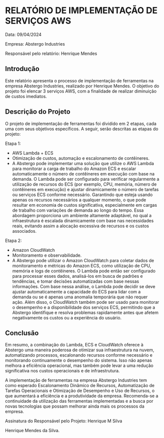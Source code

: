 # RELATÓRIO DE IMPLEMENTAÇÃO DE SERVIÇOS AWS

Data: 09/04/2024

Empresa: Abstergo Industries 

Responsável pelo relatório: Henrique Mendes    

## Introdução
Este relatório apresenta o processo de implementação de ferramentas na empresa Abstergo Industries, realizado por Henrique Mendes. O objetivo do projeto foi elencar 3 serviços AWS, com a finalidade de realizar diminuição de custos imediatos.

## Descrição do Projeto
O projeto de implementação de ferramentas foi dividido em 2 etapas, cada uma com seus objetivos específicos. A seguir, serão descritas as etapas do projeto:

Etapa 1: 
- AWS Lambda + ECS
- Otimização de custos, automação e escalonamento de contêineres.
- A Abstergo pode implementar uma solução que utilize o AWS Lambda para monitorar a carga de trabalho do Amazon ECS e escalar automaticamente o número de contêineres em execução com base na demanda. O Lambda pode ser configurado para verificar regularmente a utilização de recursos do ECS (por exemplo, CPU, memória, número de contêineres em execução) e ajustar dinamicamente o número de tarefas ou serviços ECS conforme necessário. Garantindo que esteja usando apenas os recursos necessários a qualquer momento, o que pode resultar em economia de custos significativa, especialmente em cargas de trabalho com variações de demanda ao longo do tempo.
Essa abordagem proporciona um ambiente altamente adaptável, no qual a infraestrutura é escalada dinamicamente com base nas necessidades reais, evitando assim a alocação excessiva de recursos e os custos associados.

Etapa 2: 
- Amazon CloudWatch
- Monitoramento e observabilidade.
- A Abstergo pode utilizar o Amazon CloudWatch para coletar dados de monitoramento e métricas do Amazon ECS, como utilização de CPU, memória e logs de contêineres. O Lambda pode então ser configurado para processar esses dados, analisá-los em busca de padrões e tendências, e tomar decisões automatizadas com base nessas informações. Com base nessa análise, o Lambda pode decidir se deve ajustar automaticamente a capacidade do ECS para lidar com a demanda ou se é apenas uma anomalia temporária que não requer ação. 
Além disso, o CloudWatch também pode ser usado para monitorar o desempenho e a disponibilidade dos serviços ECS, permitindo que a Abstergo identifique e resolva problemas rapidamente antes que afetem negativamente os custos ou a experiência do usuário.

## Conclusão
Em resumo, a combinação do Lambda, ECS e CloudWatch oferece à Abstergo uma maneira poderosa de otimizar sua infraestrutura na nuvem, automatizando processos, escalonando recursos conforme necessário e monitorando continuamente o desempenho do sistema. Isso não apenas melhora a eficiência operacional, mas também pode levar a uma redução significativa nos custos operacionais e de infraestrutura.

A implementação de ferramentas na empresa Abstergo Industries tem como esperado Escalonamento Dinâmico de Recursos, Automatização de Tarefas Operacionais e Otimização de Desempenho e Uso de Recursos, o que aumentará a eficiência e a produtividade da empresa. Recomenda-se a continuidade da utilização das ferramentas implementadas e a busca por novas tecnologias que possam melhorar ainda mais os processos da empresa. 


Assinatura do Responsável pelo Projeto: Henrique M Silva

Henrique Mendes da Silva. 
